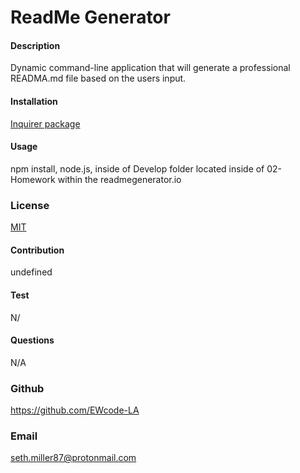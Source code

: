 
  
# ReadMe Generator

#### Description
Dynamic command-line application that will generate a professional READMA.md file based on the users input.

#### Installation
[Inquirer package](https://www.npmjs.com/package/inquirer)

#### Usage
npm install, node.js, inside of Develop folder located inside of 02-Homework within the readmegenerator.io

### License
[MIT](https://choosealicense.com/licenses/mit/)

#### Contribution
undefined

#### Test
N/

#### Questions
N/A

### Github
https://github.com/EWcode-LA

### Email
seth.miller87@protonmail.com

